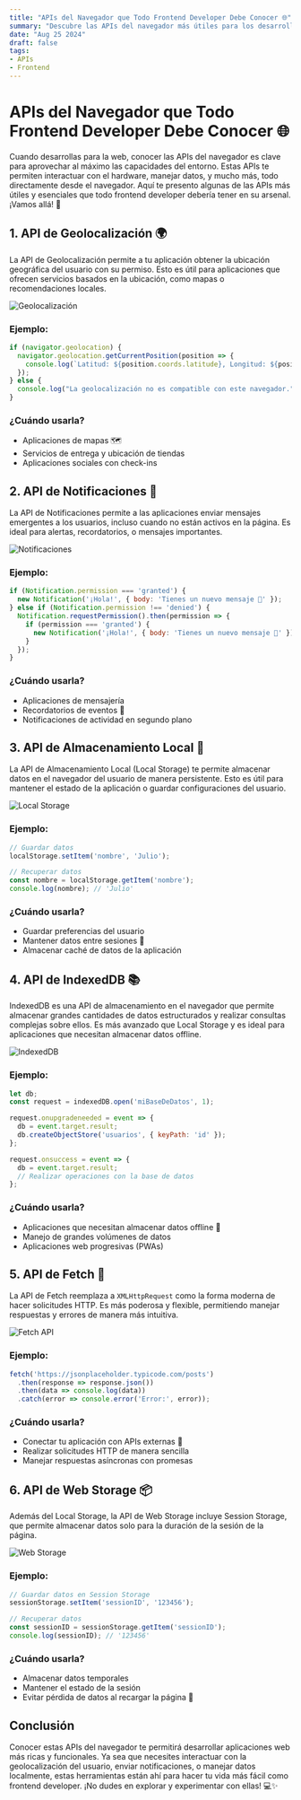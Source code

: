 ```yaml
---
title: "APIs del Navegador que Todo Frontend Developer Debe Conocer 🌐"
summary: "Descubre las APIs del navegador más útiles para los desarrolladores web frontend y cómo pueden mejorar tus proyectos."
date: "Aug 25 2024"
draft: false
tags:
- APIs
- Frontend
---
```


# APIs del Navegador que Todo Frontend Developer Debe Conocer 🌐

Cuando desarrollas para la web, conocer las APIs del navegador es clave para aprovechar al máximo las capacidades del entorno. Estas APIs te permiten interactuar con el hardware, manejar datos, y mucho más, todo directamente desde el navegador. Aquí te presento algunas de las APIs más útiles y esenciales que todo frontend developer debería tener en su arsenal. ¡Vamos allá! 🚀

## 1. **API de Geolocalización 🌍**

La API de Geolocalización permite a tu aplicación obtener la ubicación geográfica del usuario con su permiso. Esto es útil para aplicaciones que ofrecen servicios basados en la ubicación, como mapas o recomendaciones locales.

![Geolocalización](https://upload.wikimedia.org/wikipedia/commons/thumb/8/88/Geolocation.svg/200px-Geolocation.svg.png)

### Ejemplo:
```javascript
if (navigator.geolocation) {
  navigator.geolocation.getCurrentPosition(position => {
    console.log(`Latitud: ${position.coords.latitude}, Longitud: ${position.coords.longitude}`);
  });
} else {
  console.log("La geolocalización no es compatible con este navegador.");
}
```

### ¿Cuándo usarla?
- Aplicaciones de mapas 🗺️
- Servicios de entrega y ubicación de tiendas
- Aplicaciones sociales con check-ins

## 2. **API de Notificaciones 🔔**

La API de Notificaciones permite a las aplicaciones enviar mensajes emergentes a los usuarios, incluso cuando no están activos en la página. Es ideal para alertas, recordatorios, o mensajes importantes.

![Notificaciones](https://developer.mozilla.org/en-US/docs/Web/API/Notifications_API/sendNotification.png)

### Ejemplo:
```javascript
if (Notification.permission === 'granted') {
  new Notification('¡Hola!', { body: 'Tienes un nuevo mensaje 📩' });
} else if (Notification.permission !== 'denied') {
  Notification.requestPermission().then(permission => {
    if (permission === 'granted') {
      new Notification('¡Hola!', { body: 'Tienes un nuevo mensaje 📩' });
    }
  });
}
```

### ¿Cuándo usarla?
- Aplicaciones de mensajería
- Recordatorios de eventos 📅
- Notificaciones de actividad en segundo plano

## 3. **API de Almacenamiento Local 💾**

La API de Almacenamiento Local (Local Storage) te permite almacenar datos en el navegador del usuario de manera persistente. Esto es útil para mantener el estado de la aplicación o guardar configuraciones del usuario.

![Local Storage](https://www.w3schools.com/html/img_local_storage.png)

### Ejemplo:
```javascript
// Guardar datos
localStorage.setItem('nombre', 'Julio');

// Recuperar datos
const nombre = localStorage.getItem('nombre');
console.log(nombre); // 'Julio'
```

### ¿Cuándo usarla?
- Guardar preferencias del usuario
- Mantener datos entre sesiones 🔄
- Almacenar caché de datos de la aplicación

## 4. **API de IndexedDB 📚**

IndexedDB es una API de almacenamiento en el navegador que permite almacenar grandes cantidades de datos estructurados y realizar consultas complejas sobre ellos. Es más avanzado que Local Storage y es ideal para aplicaciones que necesitan almacenar datos offline.

![IndexedDB](https://upload.wikimedia.org/wikipedia/commons/thumb/c/cd/Indexeddb_logo.png/200px-Indexeddb_logo.png)

### Ejemplo:
```javascript
let db;
const request = indexedDB.open('miBaseDeDatos', 1);

request.onupgradeneeded = event => {
  db = event.target.result;
  db.createObjectStore('usuarios', { keyPath: 'id' });
};

request.onsuccess = event => {
  db = event.target.result;
  // Realizar operaciones con la base de datos
};
```

### ¿Cuándo usarla?
- Aplicaciones que necesitan almacenar datos offline 📶
- Manejo de grandes volúmenes de datos
- Aplicaciones web progresivas (PWAs)

## 5. **API de Fetch 📨**

La API de Fetch reemplaza a `XMLHttpRequest` como la forma moderna de hacer solicitudes HTTP. Es más poderosa y flexible, permitiendo manejar respuestas y errores de manera más intuitiva.

![Fetch API](https://upload.wikimedia.org/wikipedia/commons/thumb/e/e2/HTTP_logo.svg/200px-HTTP_logo.svg.png)

### Ejemplo:
```javascript
fetch('https://jsonplaceholder.typicode.com/posts')
  .then(response => response.json())
  .then(data => console.log(data))
  .catch(error => console.error('Error:', error));
```

### ¿Cuándo usarla?
- Conectar tu aplicación con APIs externas 🔗
- Realizar solicitudes HTTP de manera sencilla
- Manejar respuestas asíncronas con promesas

## 6. **API de Web Storage 📦**

Además del Local Storage, la API de Web Storage incluye Session Storage, que permite almacenar datos solo para la duración de la sesión de la página.

![Web Storage](https://www.w3schools.com/html/img_webstorage.png)

### Ejemplo:
```javascript
// Guardar datos en Session Storage
sessionStorage.setItem('sessionID', '123456');

// Recuperar datos
const sessionID = sessionStorage.getItem('sessionID');
console.log(sessionID); // '123456'
```

### ¿Cuándo usarla?
- Almacenar datos temporales
- Mantener el estado de la sesión
- Evitar pérdida de datos al recargar la página 🔄

## Conclusión

Conocer estas APIs del navegador te permitirá desarrollar aplicaciones web más ricas y funcionales. Ya sea que necesites interactuar con la geolocalización del usuario, enviar notificaciones, o manejar datos localmente, estas herramientas están ahí para hacer tu vida más fácil como frontend developer. ¡No dudes en explorar y experimentar con ellas! 💻✨

```
